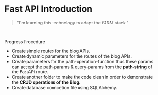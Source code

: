 # Fast API Introduction

> "I'm learning this technology to adapt the _FARM_ stack."

<br>

Progress Procedure <br>
+ Create simple routes for the blog APIs. <br>
+ Create dynamic parameters for the routes of the blog APIs. <br>
+ Create parameters for the path-operation-function thus these params can accept the path-params & query-params from the **path-string** of the FastAPI route. <br>
+ Create another folder to make the code clean in order to demonstrate the **CRUD operations of the Blog**.
+ Create database conncetion file using SQLAlchemy.
